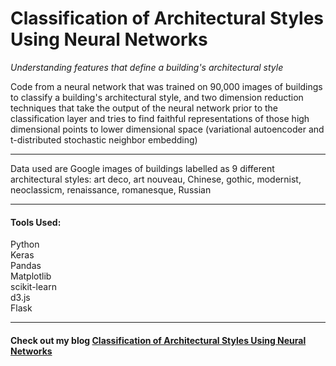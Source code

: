 # Classification of Architectural Styles Using Neural Networks 
*Understanding features that define a building's architectural style*

Code from a neural network that was trained on 90,000 images of buildings to classify a building's architectural style, and two dimension reduction techniques that take the output of the neural network prior to the classification layer and tries to find faithful representations of those high dimensional points to lower dimensional space (variational autoencoder and t-distributed stochastic neighbor embedding)

***
Data used are Google images of buildings labelled as 9 different architectural styles: art deco, art nouveau, Chinese, gothic,  modernist, neoclassicm, renaissance, romanesque, Russian

***
#### Tools Used:  
Python    
Keras  
Pandas  
Matplotlib  
scikit-learn  
d3.js  
Flask  

***

#### Check out my blog [Classification of Architectural Styles Using Neural Networks](https://kennythedatascientist.weebly.com/blog/classification-of-architectural-styles-using-neural-networks)
